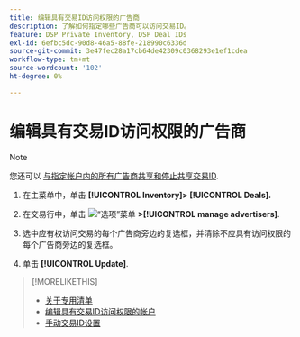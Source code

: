 ```yaml
---
title: 编辑具有交易ID访问权限的广告商
description: 了解如何指定哪些广告商可以访问交易ID。
feature: DSP Private Inventory, DSP Deal IDs
exl-id: 6efbc5dc-90d8-46a5-88fe-218990c6336d
source-git-commit: 3e47fec28a17cb64de42309c0368293e1ef1cdea
workflow-type: tm+mt
source-wordcount: '102'
ht-degree: 0%

---
```


# 编辑具有交易ID访问权限的广告商

>[!NOTE]
>
>您还可以 [与指定帐户内的所有广告商共享和停止共享交易ID](deal-id-share.md).

1. 在主菜单中，单击 **[!UICONTROL Inventory]> [!UICONTROL Deals].**

1. 在交易行中，单击  ![“选项”菜单](/help/dsp/assets/options-menu.png) **>[!UICONTROL manage advertisers]**.

1. 选中应有权访问交易的每个广告商旁边的复选框，并清除不应具有访问权限的每个广告商旁边的复选框。

1. 单击 **[!UICONTROL Update]**.

>[!MORELIKETHIS]
>* [关于专用清单](private-inventory-about.md)
>* [编辑具有交易ID访问权限的帐户](/help/dsp/inventory/deal-id-share.md)
>* [手动交易ID设置](deal-id-settings.md)

